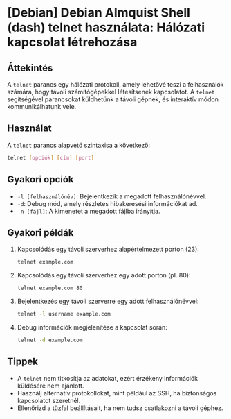 # [Debian] Debian Almquist Shell (dash) telnet használata: Hálózati kapcsolat létrehozása

## Áttekintés
A `telnet` parancs egy hálózati protokoll, amely lehetővé teszi a felhasználók számára, hogy távoli számítógépekkel létesítsenek kapcsolatot. A `telnet` segítségével parancsokat küldhetünk a távoli gépnek, és interaktív módon kommunikálhatunk vele.

## Használat
A `telnet` parancs alapvető szintaxisa a következő:

```bash
telnet [opciók] [cím] [port]
```

## Gyakori opciók
- `-l [felhasználónév]`: Bejelentkezik a megadott felhasználónévvel.
- `-d`: Debug mód, amely részletes hibakeresési információkat ad.
- `-n [fájl]`: A kimenetet a megadott fájlba irányítja.

## Gyakori példák
1. Kapcsolódás egy távoli szerverhez alapértelmezett porton (23):
   ```bash
   telnet example.com
   ```

2. Kapcsolódás egy távoli szerverhez egy adott porton (pl. 80):
   ```bash
   telnet example.com 80
   ```

3. Bejelentkezés egy távoli szerverre egy adott felhasználónévvel:
   ```bash
   telnet -l username example.com
   ```

4. Debug információk megjelenítése a kapcsolat során:
   ```bash
   telnet -d example.com
   ```

## Tippek
- A `telnet` nem titkosítja az adatokat, ezért érzékeny információk küldésére nem ajánlott.
- Használj alternatív protokollokat, mint például az SSH, ha biztonságos kapcsolatot szeretnél.
- Ellenőrizd a tűzfal beállításait, ha nem tudsz csatlakozni a távoli géphez.